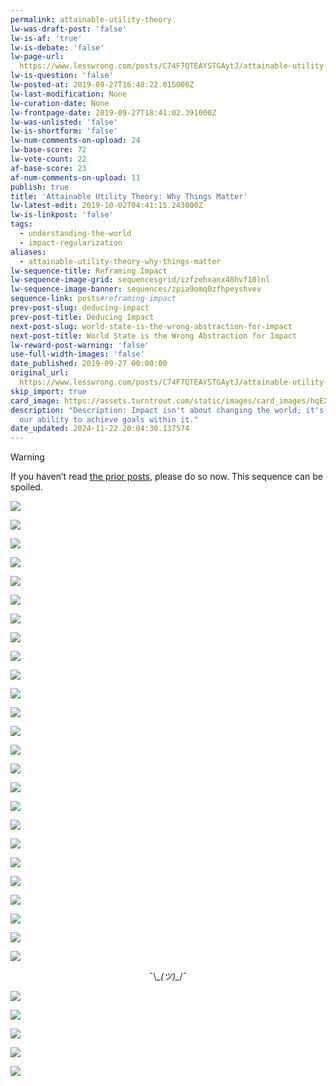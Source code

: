 ```yaml
---
permalink: attainable-utility-theory
lw-was-draft-post: 'false'
lw-is-af: 'true'
lw-is-debate: 'false'
lw-page-url: 
  https://www.lesswrong.com/posts/C74F7QTEAYSTGAytJ/attainable-utility-theory-why-things-matter
lw-is-question: 'false'
lw-posted-at: 2019-09-27T16:48:22.015000Z
lw-last-modification: None
lw-curation-date: None
lw-frontpage-date: 2019-09-27T18:41:02.391000Z
lw-was-unlisted: 'false'
lw-is-shortform: 'false'
lw-num-comments-on-upload: 24
lw-base-score: 72
lw-vote-count: 22
af-base-score: 23
af-num-comments-on-upload: 11
publish: true
title: 'Attainable Utility Theory: Why Things Matter'
lw-latest-edit: 2019-10-02T04:41:15.243000Z
lw-is-linkpost: 'false'
tags:
  - understanding-the-world
  - impact-regularization
aliases:
  - attainable-utility-theory-why-things-matter
lw-sequence-title: Reframing Impact
lw-sequence-image-grid: sequencesgrid/izfzehxanx48hvf10lnl
lw-sequence-image-banner: sequences/zpia9omq0zfhpeyshvev
sequence-link: posts#reframing-impact
prev-post-slug: deducing-impact
prev-post-title: Deducing Impact
next-post-slug: world-state-is-the-wrong-abstraction-for-impact
next-post-title: World State is the Wrong Abstraction for Impact
lw-reward-post-warning: 'false'
use-full-width-images: 'false'
date_published: 2019-09-27 00:00:00
original_url: 
  https://www.lesswrong.com/posts/C74F7QTEAYSTGAytJ/attainable-utility-theory-why-things-matter
skip_import: true
card_image: https://assets.turntrout.com/static/images/card_images/hqEX2r1.png
description: "Description: Impact isn't about changing the world; it's about changing
  our ability to achieve goals within it."
date_updated: 2024-11-22 20:04:30.137574
---
```


> [!warning]
> If you haven’t read [the prior posts](/posts#reframing-impact), please do so now. This sequence can be spoiled.

![](https://assets.turntrout.com/static/images/posts/8sVtTT3.avif )

![](https://assets.turntrout.com/static/images/posts/KOgtb77.avif)

![](https://assets.turntrout.com/static/images/posts/M5Ad0y3.avif)

![](https://assets.turntrout.com/static/images/posts/n0YpPTs.avif )

![](https://assets.turntrout.com/static/images/posts/7qhXiqy.avif )

![](https://assets.turntrout.com/static/images/posts/wPCFMZS.avif)

![](https://assets.turntrout.com/static/images/posts/Bsftgge.avif)

![](https://assets.turntrout.com/static/images/posts/lN63MSs.avif)

![](https://assets.turntrout.com/static/images/posts/8i3EpOJ.avif)

![](https://assets.turntrout.com/static/images/posts/LaaWktm.avif )

![](https://assets.turntrout.com/static/images/posts/HSnZ04N.avif)

![](https://assets.turntrout.com/static/images/posts/NM4aDfl.avif )

![](https://assets.turntrout.com/static/images/posts/WNk1BrR.avif )

![](https://assets.turntrout.com/static/images/posts/I0yeEVZ.avif)

![](https://assets.turntrout.com/static/images/posts/XZb4N1l.avif)

![](https://assets.turntrout.com/static/images/posts/nc1vTVX.avif)

![](https://assets.turntrout.com/static/images/posts/UBO9YKH.avif)

![](https://assets.turntrout.com/static/images/posts/RSoj9Cz.avif)

![](https://assets.turntrout.com/static/images/posts/O0BqpNx.avif)

![](https://assets.turntrout.com/static/images/posts/AecZKTq.avif)

![](https://assets.turntrout.com/static/images/posts/RzasnHy.avif)

![](https://assets.turntrout.com/static/images/posts/VGA7zYH.avif)

![](https://assets.turntrout.com/static/images/posts/oojPFBI.avif )

![](https://assets.turntrout.com/static/images/posts/kbjOPEG.avif )

![](https://assets.turntrout.com/static/images/posts/kr6sUam.avif )

<span class="h2" style="display:block; text-align: center"> ¯\\\__(ツ)\__/¯</span>

![](https://assets.turntrout.com/static/images/posts/PWJmONq.avif)

![](https://assets.turntrout.com/static/images/posts/gtgIF77.avif)

![](https://assets.turntrout.com/static/images/posts/hqEX2r1.avif )

![](https://assets.turntrout.com/static/images/posts/yaWfaOv.avif )

![](https://assets.turntrout.com/static/images/posts/FuBQCP0.avif)
